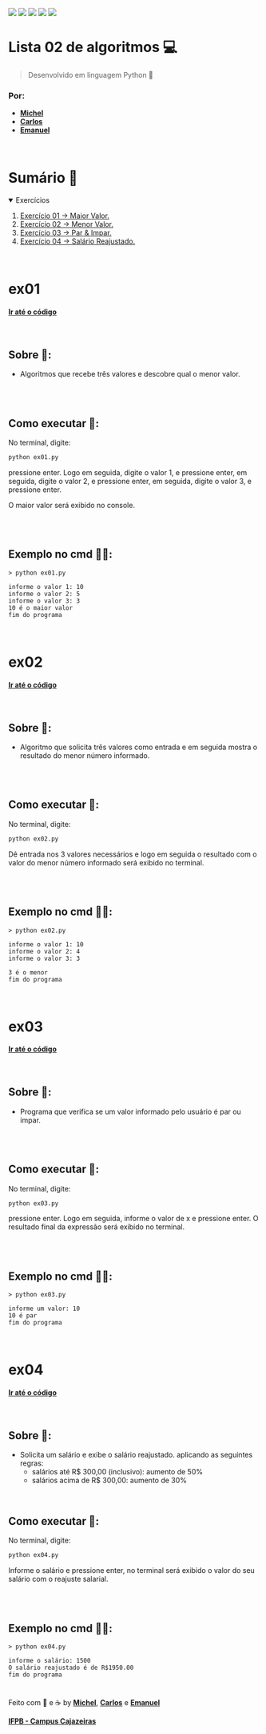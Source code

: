 <a href="#Sumario"><img src="https://img.shields.io/badge/Exerc%C3%ADcios-4-blue?style=for-the-badge"/></a>
<img src="https://img.shields.io/github/stars/Atividades-de-Algoritmos/Lista02-algoritmos?style=for-the-badge"/>
<img src="https://img.shields.io/badge/Lingua-Portugu%C3%AAs--Brasileiro-brightgreen?style=for-the-badge"/>
<a href="https://github.com/Atividades-de-Algoritmos/Lista02-algoritmos/graphs/contributors"><img src="https://img.shields.io/github/contributors/Atividades-de-Algoritmos/Lista02-algoritmos.svg?style=for-the-badge"/></a>
<a href="https://github.com/Atividades-de-Algoritmos/Lista02-algoritmos/blob/main/LICENSE"><img src="https://img.shields.io/github/license/Atividades-de-Algoritmos/Lista02-algoritmos.svg?style=for-the-badge"/></a>

# Lista 02 de algoritmos 💻
> Desenvolvido em linguagem Python 🐍
### Por:
- [**Michel**](https://github.com/MichelZero)
- [**Carlos**](https://github.com/SmokeDevL)
- [**Emanuel**](https://github.com/emanuelfranklyn)

<br>

# Sumário 🧮
<details open="open">
    <summary>Exercícios</summary>
    <ol>
        <li>
            <a href="#ex01">Exercício 01 -> Maior Valor.</a>
        </li>
        <li>
            <a href="#ex02">Exercício 02 -> Menor Valor.</a>
        </li>
        <li>
            <a href="#ex03">Exercício 03 -> Par & Impar.</a>
        </li>
        <li>
            <a href="#ex04">Exercício 04 -> Salário Reajustado.</a>
        </li>
    </ol>
</details>

<br>

# ex01
#### <a href="https://github.com/Atividades-de-Algoritmos/Lista02-algoritmos/blob/main/ex01.py">Ir até o código</a>

<br>

## Sobre 📒:
- Algoritmos que recebe três valores e descobre qual o menor valor.

<br>
<br>

## Como executar 💽:

No terminal, digite:
```cmd
python ex01.py
```
pressione enter. Logo em seguida, digite o valor 1, e pressione enter, em seguida, digite o valor 2, e pressione enter, em seguida, digite o valor 3, e pressione enter.

O maior valor será exibido no console.

<br>
<br>

## Exemplo no cmd 👨‍💻:
```
> python ex01.py

informe o valor 1: 10
informe o valor 2: 5
informe o valor 3: 3
10 é o maior valor
fim do programa
```
<br>
  
# ex02
#### <a href="https://github.com/Atividades-de-Algoritmos/Lista02-algoritmos/blob/main/ex02.py">Ir até o código</a>

<br>

## Sobre 📒:
 - Algoritmo que solicita três valores como entrada e em seguida mostra o resultado do menor número informado. 

<br>
<br>

## Como executar 💽:
No terminal, digite:
```cmd
python ex02.py
```
Dê entrada nos 3 valores necessários e logo em seguida o resultado com o valor do menor número informado será exibido no terminal.

<br>
<br>

## Exemplo no cmd 👨‍💻:
```
> python ex02.py

informe o valor 1: 10
informe o valor 2: 4
informe o valor 3: 3

3 é o menor
fim do programa
```

<br>

# ex03
#### <a href="https://github.com/Atividades-de-Algoritmos/Lista02-algoritmos/blob/main/ex03.py">Ir até o código</a>

<br>

## Sobre 📒:
- Programa que verifica se um valor informado pelo usuário é par ou impar.

<br>
<br>

## Como executar 💽:
No terminal, digite:
```cmd
python ex03.py
```
pressione enter. Logo em seguida, informe o valor de x e pressione enter.
O resultado final da expressão será exibido no terminal.

<br>
<br>

## Exemplo no cmd 👨‍💻:
```
> python ex03.py

informe um valor: 10
10 é par
fim do programa
```

<br>
 
# ex04
#### <a href="https://github.com/Atividades-de-Algoritmos/Lista02-algoritmos/blob/main/ex04.py">Ir até o código</a>

<br>

## Sobre 📒:
- Solicita um salário e exibe o salário reajustado. aplicando as seguintes regras:
  - salários até R$ 300,00 (inclusivo): aumento de 50%
  - salários acima de R$ 300,00: aumento de 30%

<br>

## Como executar 💽:
No terminal, digite:
```cmd
python ex04.py
```
Informe o salário e pressione enter, no terminal será exibido o valor do seu salário com o reajuste salarial.

<br>
<br>

## Exemplo no cmd 👨‍💻:
```
> python ex04.py

informe o salário: 1500
O salário reajustado é de R$1950.00
fim do programa
```

#

Feito com 💚 e ☕ by [**Michel**](https://github.com/MichelZero), [**Carlos**](https://github.com/SmokeDevL) e [**Emanuel**](https://github.com/emanuelfranklyn)

[**IFPB - Campus Cajazeiras**](https://www.ifpb.edu.br)
